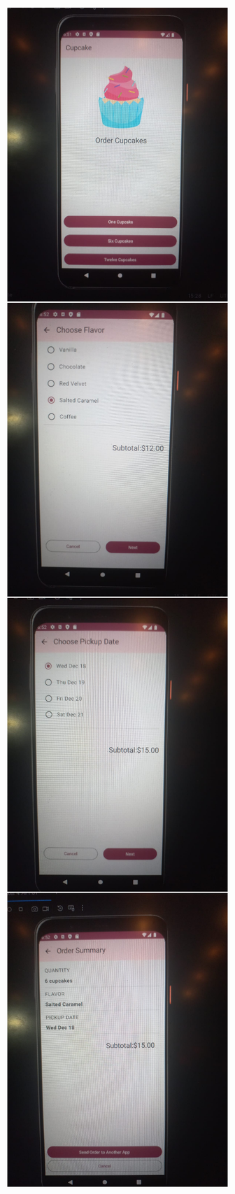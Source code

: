 ![logo](https://github.com/Ahmetkaragunlu/CupcakeApp/blob/master/StartOrder.jpeg?raw=true)   ![logo](https://github.com/Ahmetkaragunlu/CupcakeApp/blob/master/Flavor.jpeg?raw=true)
![logo](https://github.com/Ahmetkaragunlu/CupcakeApp/blob/master/PickupDate.jpeg?raw=true)   ![logo](https://github.com/Ahmetkaragunlu/CupcakeApp/blob/master/OrderSummary.jpeg?raw=true)
